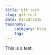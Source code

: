 ```yaml
---
title: git test
slug: git-test
date: 01/18/2016
taxonomy:
    category: blog
    tag:
---
```


This is a test. 
